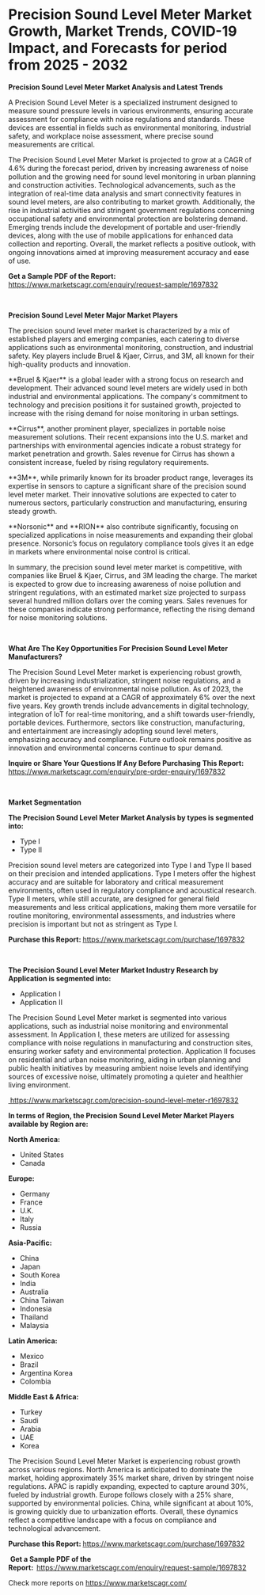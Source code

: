 <p><h1>Precision Sound Level Meter Market Growth, Market Trends, COVID-19 Impact, and Forecasts for period from 2025 - 2032</h1></p><p><strong>Precision Sound Level Meter Market Analysis and Latest Trends</strong></p>
<p><p>A Precision Sound Level Meter is a specialized instrument designed to measure sound pressure levels in various environments, ensuring accurate assessment for compliance with noise regulations and standards. These devices are essential in fields such as environmental monitoring, industrial safety, and workplace noise assessment, where precise sound measurements are critical.</p><p>The Precision Sound Level Meter Market is projected to grow at a CAGR of 4.6% during the forecast period, driven by increasing awareness of noise pollution and the growing need for sound level monitoring in urban planning and construction activities. Technological advancements, such as the integration of real-time data analysis and smart connectivity features in sound level meters, are also contributing to market growth. Additionally, the rise in industrial activities and stringent government regulations concerning occupational safety and environmental protection are bolstering demand. Emerging trends include the development of portable and user-friendly devices, along with the use of mobile applications for enhanced data collection and reporting. Overall, the market reflects a positive outlook, with ongoing innovations aimed at improving measurement accuracy and ease of use.</p></p>
<p><strong>Get a Sample PDF of the Report:&nbsp;</strong> <a href="https://www.marketscagr.com/enquiry/request-sample/1697832?utm_campaign=2039&utm_medium=2&utm_source=Github&utm_content=ia&utm_term=24032025&utm_id=precision-sound-level-meter">https://www.marketscagr.com/enquiry/request-sample/1697832</a></p>
<p>&nbsp;</p>
<p><strong>Precision Sound Level Meter Major Market Players</strong></p>
<p><p>The precision sound level meter market is characterized by a mix of established players and emerging companies, each catering to diverse applications such as environmental monitoring, construction, and industrial safety. Key players include Bruel & Kjaer, Cirrus, and 3M, all known for their high-quality products and innovation.</p><p>**Bruel & Kjaer** is a global leader with a strong focus on research and development. Their advanced sound level meters are widely used in both industrial and environmental applications. The company's commitment to technology and precision positions it for sustained growth, projected to increase with the rising demand for noise monitoring in urban settings.</p><p>**Cirrus**, another prominent player, specializes in portable noise measurement solutions. Their recent expansions into the U.S. market and partnerships with environmental agencies indicate a robust strategy for market penetration and growth. Sales revenue for Cirrus has shown a consistent increase, fueled by rising regulatory requirements.</p><p>**3M**, while primarily known for its broader product range, leverages its expertise in sensors to capture a significant share of the precision sound level meter market. Their innovative solutions are expected to cater to numerous sectors, particularly construction and manufacturing, ensuring steady growth.</p><p>**Norsonic** and **RION** also contribute significantly, focusing on specialized applications in noise measurements and expanding their global presence. Norsonic’s focus on regulatory compliance tools gives it an edge in markets where environmental noise control is critical.</p><p>In summary, the precision sound level meter market is competitive, with companies like Bruel & Kjaer, Cirrus, and 3M leading the charge. The market is expected to grow due to increasing awareness of noise pollution and stringent regulations, with an estimated market size projected to surpass several hundred million dollars over the coming years. Sales revenues for these companies indicate strong performance, reflecting the rising demand for noise monitoring solutions.</p></p>
<p>&nbsp;</p>
<p><strong>What Are The Key Opportunities For Precision Sound Level Meter Manufacturers?</strong></p>
<p><p>The Precision Sound Level Meter market is experiencing robust growth, driven by increasing industrialization, stringent noise regulations, and a heightened awareness of environmental noise pollution. As of 2023, the market is projected to expand at a CAGR of approximately 6% over the next five years. Key growth trends include advancements in digital technology, integration of IoT for real-time monitoring, and a shift towards user-friendly, portable devices. Furthermore, sectors like construction, manufacturing, and entertainment are increasingly adopting sound level meters, emphasizing accuracy and compliance. Future outlook remains positive as innovation and environmental concerns continue to spur demand.</p></p>
<p><strong>Inquire or Share Your Questions If Any Before Purchasing This Report:</strong> <a href="https://www.marketscagr.com/enquiry/pre-order-enquiry/1697832?utm_campaign=2039&utm_medium=2&utm_source=Github&utm_content=ia&utm_term=24032025&utm_id=precision-sound-level-meter">https://www.marketscagr.com/enquiry/pre-order-enquiry/1697832</a></p>
<p>&nbsp;</p>
<p><strong>Market Segmentation</strong></p>
<p><strong>The Precision Sound Level Meter Market Analysis by types is segmented into:</strong></p>
<p><ul><li>Type I</li><li>Type II</li></ul></p>
<p><p>Precision sound level meters are categorized into Type I and Type II based on their precision and intended applications. Type I meters offer the highest accuracy and are suitable for laboratory and critical measurement environments, often used in regulatory compliance and acoustical research. Type II meters, while still accurate, are designed for general field measurements and less critical applications, making them more versatile for routine monitoring, environmental assessments, and industries where precision is important but not as stringent as Type I.</p></p>
<p><strong>Purchase this Report:&nbsp;</strong><a href="https://www.marketscagr.com/purchase/1697832?utm_campaign=2039&utm_medium=2&utm_source=Github&utm_content=ia&utm_term=24032025&utm_id=precision-sound-level-meter">https://www.marketscagr.com/purchase/1697832</a></p>
<p>&nbsp;</p>
<p><strong>The Precision Sound Level Meter Market Industry Research by Application is segmented into:</strong></p>
<p><ul><li>Application I</li><li>Application II</li></ul></p>
<p><p>The Precision Sound Level Meter market is segmented into various applications, such as industrial noise monitoring and environmental assessment. In Application I, these meters are utilized for assessing compliance with noise regulations in manufacturing and construction sites, ensuring worker safety and environmental protection. Application II focuses on residential and urban noise monitoring, aiding in urban planning and public health initiatives by measuring ambient noise levels and identifying sources of excessive noise, ultimately promoting a quieter and healthier living environment.</p></p>
<p><a href="https://www.marketscagr.com/precision-sound-level-meter-r1697832?utm_campaign=2039&utm_medium=2&utm_source=Github&utm_content=ia&utm_term=24032025&utm_id=precision-sound-level-meter">&nbsp;https://www.marketscagr.com/precision-sound-level-meter-r1697832</a></p>
<p><strong>In terms of Region, the Precision Sound Level Meter Market Players available by Region are:</strong></p>
<p>
    <p> <strong> North America: </strong>
        <ul>
            <li>United States</li>
            <li>Canada</li>
        </ul>
        </p> 
    <p> <strong> Europe: </strong>
        <ul>
            <li>Germany</li>
            <li>France</li>
            <li>U.K.</li>
            <li>Italy</li>
            <li>Russia</li>
        </ul>
        </p> 
    <p> <strong> Asia-Pacific: </strong>
        <ul>
            <li>China</li>
            <li>Japan</li>
            <li>South Korea</li>
            <li>India</li>
            <li>Australia</li>
            <li>China Taiwan</li>
            <li>Indonesia</li>
            <li>Thailand</li>
            <li>Malaysia</li>
        </ul>
        </p> 
    <p> <strong> Latin America: </strong>
        <ul>
            <li>Mexico</li>
            <li>Brazil</li>
            <li>Argentina Korea</li>
            <li>Colombia</li>
        </ul>
        </p> 
    <p> <strong> Middle East & Africa: </strong>
        <ul>
            <li>Turkey</li>
            <li>Saudi</li>
            <li>Arabia</li>
            <li>UAE</li>
            <li>Korea</li>
        </ul>
    </p>
    </p>
<p><p>The Precision Sound Level Meter Market is experiencing robust growth across various regions. North America is anticipated to dominate the market, holding approximately 35% market share, driven by stringent noise regulations. APAC is rapidly expanding, expected to capture around 30%, fueled by industrial growth. Europe follows closely with a 25% share, supported by environmental policies. China, while significant at about 10%, is growing quickly due to urbanization efforts. Overall, these dynamics reflect a competitive landscape with a focus on compliance and technological advancement.</p></p>
<p><strong>Purchase this Report: </strong><a href="https://www.marketscagr.com/purchase/1697832?utm_campaign=2039&utm_medium=2&utm_source=Github&utm_content=ia&utm_term=24032025&utm_id=precision-sound-level-meter">https://www.marketscagr.com/purchase/1697832</a></p>
<p>&nbsp;<strong>Get a Sample PDF of the Report:&nbsp;&nbsp;</strong><a href="https://www.marketscagr.com/enquiry/request-sample/1697832?utm_campaign=2039&utm_medium=2&utm_source=Github&utm_content=ia&utm_term=24032025&utm_id=precision-sound-level-meter">https://www.marketscagr.com/enquiry/request-sample/1697832</a></p>
<p><strong></strong></p>
<p>Check more reports on <a href="https://www.marketscagr.com/?utm_campaign=2039&utm_medium=2&utm_source=Github&utm_content=ia&utm_term=24032025&utm_id=precision-sound-level-meter">https://www.marketscagr.com/</a></p>